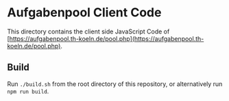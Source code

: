 # Aufgabenpool Client Code

This directory contains the client side JavaScript Code of [https://aufgabenpool.th-koeln.de/pool.php](https://aufgabenpool.th-koeln.de/pool.php).

## Build

Run `./build.sh` from the root directory of this repository, or alternatively run `npm run build`.
